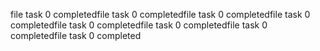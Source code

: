 file task 0 completedfile task 0 completedfile task 0 completedfile task 0 completedfile task 0 completedfile task 0 completedfile task 0 completedfile task 0 completed
